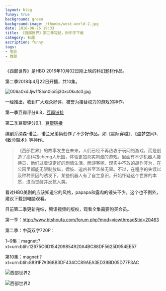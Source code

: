 ```yaml
---
layout: blog
funny: true
background: green
background-image: /thumbs/west-world-2.jpg
date: 2018-06-26 19:33
title: 《西部世界》第二季完结，附中字下载
category: 有趣
ascription: funny
tags:
- 电影
- 西部
---
```


《西部世界》是HBO 2016年10月02日刚上映的科幻题材作品。

第二季2018年4月22日开播，共10集。

![006a0xdJjw1f8lxn0loi5j30xc0kutc0.jpg][1]

一经推出，收到广大观众好评，被誉为接替权力的游戏的神作。

第一季豆瓣评分8.8，[豆瓣链接][2]

第二季豆瓣评分9.1，[豆瓣链接][3]

编剧乔纳森·诺兰，诺兰兄弟俩创作了不少好作品，如《星际穿越》、《盗梦空间》、《致命魔术》等神作。

> 《西部世界》的故事发生在未来，人们已经不再热衷于玩网络游戏，而是创造了高科技cheng人乐园，体验更加真实刺激的游戏。里面有不少机器人接待员，他们过着设定好的剧情生活。而游客呢，现实中不敢的胡作非为，在公园里都能无限制放纵，嫖妓、追凶甚至滥杀无辜。不过，在程序的失误以及种种原因的诱发下，某些机器人有了自主意识，开始怀疑这个世界的本质，进而觉醒并反抗人类。

看过HBO美剧的应该知道它的风格，papapa和露肉的镜头不少，这个也不例外，建议下载到电脑观看。

目前第二季更新完结，腾讯视频的版权，观看全集需要购买会员。

第一季：http://www.btshoufa.com/forum.php?mod=viewthread&tid=20463

第二季：中英双字720P：

1~9集：magnet:?xt=urn:btih:12675C6D154209854920A4BC88DF5625D954EE57

第10集：magnet:?xt=urn:btih:8891F7A368B3DF434CC89AEA3ED38BD05D77F3AC

![西部世界2][4]

![西部世界2][5]


  [1]: https://obdr74yw6.qnssl.com/2018/06/310967942.jpg
  [2]: https://movie.douban.com/subject/2338055/
  [3]: https://movie.douban.com/subject/26887174/
  [4]: https://ws1.sinaimg.cn/large/c5095e03gy1fsotnpqav4j22301e0x2i.jpg
  [5]: https://ws1.sinaimg.cn/large/c5095e03gy1fsotnqe62cj22301e0ty8.jpg